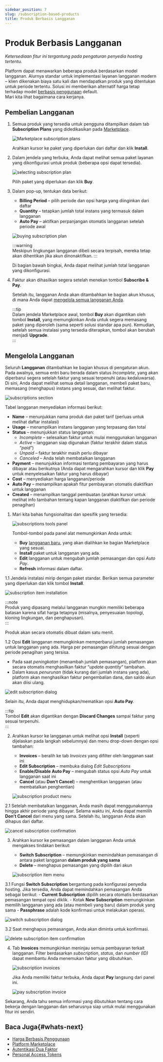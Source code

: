 ```yaml
---
sidebar_position: 7
slug: /subscription-based-products
title: Produk Berbasis Langganan
---
```

# Produk Berbasis Langganan

_Ketersediaan fitur ini tergantung pada pengaturan penyedia hosting tertentu._

Platform dapat menawarkan beberapa produk berdasarkan model langganan. Alurnya standar untuk implementasi layanan langganan modern – klien dikenakan biaya satu kali dan mendapatkan produk yang ditentukan untuk periode tertentu. Solusi ini memberikan alternatif harga tetap terhadap model [berbasis penggunaan](https://docs.dewacloud.com/docs/pricing-model/) default.  
Mari kita lihat bagaimana cara kerjanya.

## Pembelian Langganan

1. Semua produk yang tersedia untuk pengguna ditampilkan dalam tab **Subscription Plans** yang didedikasikan pada [Marketplace](https://www.virtuozzo.com/application-platform-docs/marketplace/).

   ![Marketplace subscription plans](#)

   Arahkan kursor ke paket yang diperlukan dari daftar dan klik **Install**.

2. Dalam jendela yang terbuka, Anda dapat melihat semua paket layanan yang dikonfigurasi untuk produk (beberapa opsi dapat tersedia).

   ![selecting subscription plan](#)

   Pilih paket yang diperlukan dan klik **Buy**.

3. Dalam pop-up, tentukan data berikut:
    - **Billing Period** – pilih periode dan opsi harga yang diinginkan dari daftar
    - **Quantity** – tetapkan jumlah total instans yang termasuk dalam langganan
    - **Auto Pay** – aktifkan perpanjangan otomatis langganan setelah periode awal

   ![buying subscription plan](#)

   :::warning  
   Meskipun lingkungan langganan dibeli secara terpisah, mereka tetap akan dihentikan jika akun dinonaktifkan.
   :::

   Di bagian bawah bingkai, Anda dapat melihat jumlah total langganan yang dikonfigurasi.

4. Faktur akan dihasilkan segera setelah menekan tombol **Subscribe & Pay**.

   Setelah itu, langganan Anda akan ditambahkan ke bagian akun khusus, di mana Anda dapat [mengelola semua langganan Anda](https://docs.dewacloud.com/docs/#managing-subscriptions).

   :::tip  
   Dalam jendela Marketplace awal, tombol **Buy** akan digantikan oleh tombol **Install**, yang memungkinkan Anda untuk segera memasang paket yang diperoleh (sama seperti solusi standar apa pun). Kemudian, setelah semua instalasi yang tersedia diterapkan, tombol akan berubah menjadi **Upgrade**.  
   :::

## Mengelola Langganan

Seluruh **Langganan** ditambahkan ke bagian khusus di pengaturan akun. Pada awalnya, semua entri baru berada dalam status _Incomplete_, yang akan diperbarui segera setelah faktur yang sesuai terpenuhi (atau kedaluwarsa). Di sini, Anda dapat melihat semua detail langganan, membeli paket baru, memasang (menghapus) instans yang sesuai, dan melihat faktur.

   ![subscriptions section](#)

Tabel langganan menyediakan informasi berikut:
  - **Name** – menunjukkan nama produk dan paket tarif (perluas untuk melihat daftar instalasi)
  - **Usage** – menampilkan instans langganan yang terpasang dan total
  - **Status** – menunjukkan status langganan:
    - _Incomplete_ – selesaikan faktur untuk mulai menggunakan langganan
    - _Active_ – langganan siap digunakan (faktur terakhir dalam status “_paid_”)
    - _Unpaid_ – faktur terakhir masih perlu dibayar
    - _Canceled_ – Anda telah membatalkan langganan
  - **Payment** – menunjukkan informasi tentang pembayaran yang harus dibayar atau berikutnya (Anda dapat mengarahkan kursor dan klik **Pay** untuk menyelesaikan faktur yang harus dibayar)
  - **Cost** – menyediakan harga langganan/periode
  - **Auto Pay** – menampilkan apakah fitur pembayaran otomatis diaktifkan untuk langganan
  - **Created** – menampilkan tanggal pembuatan (arahkan kursor untuk melihat info tambahan tentang kapan langganan diaktifkan dan periode penagihan)

1. Mari kita bahas fungsionalitas dan spesifik yang tersedia:

   ![subscriptions tools panel](#)

   Tombol-tombol pada panel alat memungkinkan Anda untuk:
    - **Buy** [langganan baru](https://docs.dewacloud.com/docs/#purchasing-subscription), yang akan dialihkan ke bagian Marketplace yang sesuai.
    - **Install** paket untuk langganan yang ada.
    - **Edit** langganan untuk mengubah jumlah pemasangan dan opsi _Auto Pay_.
    - **Refresh** informasi dalam daftar.

1.1 Jendela instalasi mirip dengan paket standar. Berikan semua parameter yang diperlukan dan klik tombol **Install**.

   ![subscription item installation](#)

   :::note  
   Produk yang dipasang melalui langganan mungkin memiliki beberapa batasan karena sifat harga tetapnya (misalnya, penyesuaian topologi, kloning lingkungan, dan penghapusan).  
   :::

   Produk akan secara otomatis dibuat dalam satu menit.

1.2 Opsi **Edit** langganan memungkinkan memperbarui jumlah pemasangan untuk langganan yang ada. Harga per pemasangan dihitung sesuai dengan periode penagihan yang tersisa.
   - Pada saat _peningkatan_ (menambah jumlah pemasangan), platform akan secara otomatis menghasilkan faktur “_update quantity_” tambahan.
   - Dalam kasus _penurunan_ (tidak kurang dari jumlah instans yang ada), platform akan menghasilkan faktur pengembalian dana, dan saldo akun akan diisi ulang.

   ![edit subscription dialog](#)

   Selain itu, Anda dapat menghidupkan/mematikan opsi **Auto Pay**.

   :::tip  
   Tombol **Edit** akan digantikan dengan **Discard Changes** sampai faktur yang sesuai terpenuhi.  
   :::

2. Arahkan kursor ke langganan untuk melihat opsi **Install** (seperti dijelaskan pada langkah sebelumnya) dan menu drop-down dengan opsi tambahan:
    - **Invoices** – beralih ke tab _Invoices_ yang difilter oleh langganan saat ini
    - **Edit Subscription** – membuka dialog _Edit Subscriptions_
    - **Enable/Disable Auto Pay** – mengubah status opsi _Auto Pay_ untuk langganan saat ini
    - **Cancel** (atau **Don’t Cancel**) – menghentikan langganan (atau membatalkan penghentian)

   ![subscription product menu](#)

2.1 Setelah membatalkan langganan, Anda masih dapat menggunakannya hingga akhir periode yang dibayar. Selama waktu ini, Anda dapat memilih **Don’t Cancel** dari menu yang sama. Setelah itu, langganan Anda akan dihapus dari daftar.

   ![cancel subscription confirmation](#)

3. Arahkan kursor ke pemasangan dalam langganan Anda untuk mengakses tindakan berikut:
    - **Switch Subscription** – memungkinkan memindahkan pemasangan di antara paket langganan **dalam produk yang sama**
    - **Delete** – menghapus pemasangan yang dipilih dari akun

   ![subscription item menu](#)

3.1 Fungsi **Switch Subscription** bergantung pada konfigurasi penyedia hosting. Jika tersedia, Anda dapat memindahkan pemasangan Anda sebagai berikut:
    - **Current Subscription** dipilih secara otomatis berdasarkan pemasangan tempat opsi diklik.
    - Kotak **New Subscription** memungkinkan memilih langganan yang ada (atau membeli yang baru) dalam produk yang sama
    - **Passphrase** adalah kode konfirmasi untuk melakukan operasi.

   ![switch subscription dialog](#)

3.2 Saat menghapus pemasangan, Anda akan diminta untuk konfirmasi.

   ![delete subscription item confirmation](#)

4. Tab **Invoices** memungkinkan meninjau semua pembayaran terkait langganan. Filter berdasarkan _subscription_, _status_, dan _number (ID)_ dapat membantu Anda menemukan faktur yang dibutuhkan.

   ![subscription invoices](#)

   Jika Anda memiliki faktur terbuka, Anda dapat **Pay** langsung dari panel ini.

   ![pay subscription invoice](#)

Sekarang, Anda tahu semua informasi yang dibutuhkan tentang cara bekerja dengan langganan dan seharusnya siap untuk mulai menggunakan fitur ini sendiri.

## Baca Juga{#whats-next}

- [Harga Berbasis Penggunaan](https://docs.dewacloud.com/docs/pricing-model/)
- [Platform Marketplace](https://docs.dewacloud.com/docs/marketplace/)
- [Autentikasi Dua Faktor](https://docs.dewacloud.com/docs/two-factor-authentication/)
- [Personal Access Tokens](https://docs.dewacloud.com/docs/personal-access-tokens/)